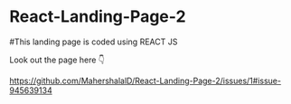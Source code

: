 # React-Landing-Page-2


#This landing page is coded using REACT JS

Look out the page here 👇

https://github.com/MahershalalD/React-Landing-Page-2/issues/1#issue-945639134
